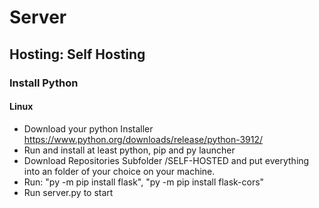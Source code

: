 # Server
## Hosting: Self Hosting
### Install Python
#### Linux
* Download your python Installer https://www.python.org/downloads/release/python-3912/
* Run and install at least python, pip and py launcher
* Download Repositories Subfolder /SELF-HOSTED and put everything into an folder of your choice on your machine.
* Run: "py -m pip install flask", "py -m pip install flask-cors"
* Run server.py to start
